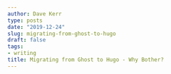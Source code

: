 ```yaml
---
author: Dave Kerr
type: posts
date: "2019-12-24"
slug: migrating-from-ghost-to-hugo
draft: false
tags:
- writing
title: Migrating from Ghost to Hugo - Why Bother?
---
```



